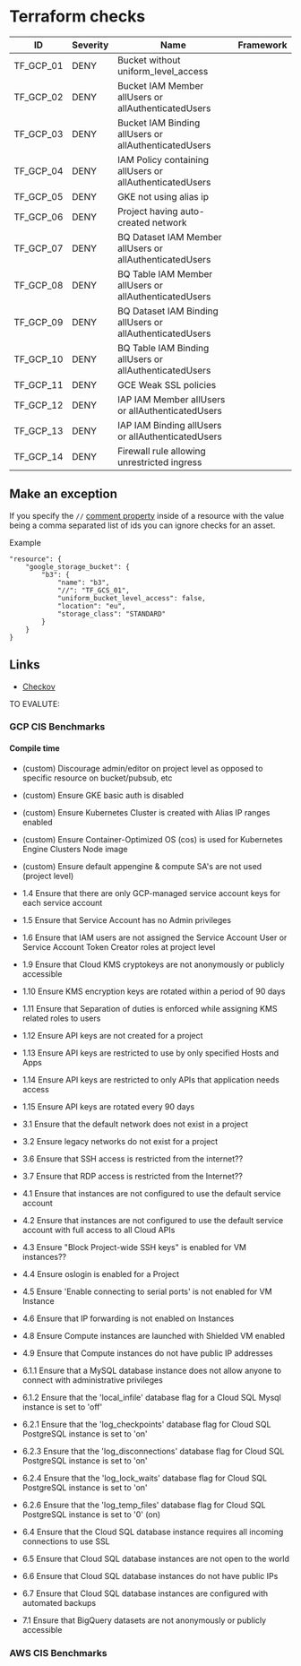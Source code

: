 # Terraform checks

|ID|Severity|Name|Framework
|---|---|---|---|
|TF_GCP_01|DENY|Bucket without uniform_level_access|   |
|TF_GCP_02|DENY|Bucket IAM Member allUsers or allAuthenticatedUsers|   |
|TF_GCP_03|DENY|Bucket IAM Binding allUsers or allAuthenticatedUsers|   |
|TF_GCP_04|DENY|IAM Policy containing allUsers or allAuthenticatedUsers|   |
|TF_GCP_05|DENY|GKE not using alias ip|   |
|TF_GCP_06|DENY|Project having auto-created network|   |
|TF_GCP_07|DENY|BQ Dataset IAM Member allUsers or allAuthenticatedUsers|   |
|TF_GCP_08|DENY|BQ Table IAM Member allUsers or allAuthenticatedUsers|   |
|TF_GCP_09|DENY|BQ Dataset IAM Binding allUsers or allAuthenticatedUsers|   |
|TF_GCP_10|DENY|BQ Table IAM Binding allUsers or allAuthenticatedUsers|   |
|TF_GCP_11|DENY|GCE Weak SSL policies|   |
|TF_GCP_12|DENY|IAP IAM Member allUsers or allAuthenticatedUsers|   |
|TF_GCP_13|DENY|IAP IAM Binding allUsers or allAuthenticatedUsers|   |
|TF_GCP_14|DENY|Firewall rule allowing unrestricted ingress|   |


## Make an exception

If you specify the `//` [comment property](https://www.terraform.io/docs/configuration/syntax-json.html#comment-properties) inside of a resource with the value being a comma separated list of ids you can ignore checks for an asset.

Example
```
"resource": {
    "google_storage_bucket": {
        "b3": {
            "name": "b3",
            "//": "TF_GCS_01",
            "uniform_bucket_level_access": false,
            "location": "eu",
            "storage_class": "STANDARD"
        }
    }
}
```

## Links

* [Checkov](https://github.com/bridgecrewio/checkov/tree/master/checkov/terraform/checks/resource/gcp)









TO EVALUTE:

### GCP CIS Benchmarks

#### Compile time

* (custom) Discourage admin/editor on project level as opposed to specific resource on bucket/pubsub, etc
* (custom) Ensure GKE basic auth is disabled
* (custom) Ensure Kubernetes Cluster is created with Alias IP ranges enabled
* (custom) Ensure Container-Optimized OS (cos) is used for Kubernetes Engine Clusters Node image
* (custom) Ensure default appengine & compute SA's are not used (project level)

* 1.4 Ensure that there are only GCP-managed service account keys for each service account
* 1.5 Ensure that Service Account has no Admin privileges
* 1.6 Ensure that IAM users are not assigned the Service Account User or Service Account Token Creator roles at project level
* 1.9 Ensure that Cloud KMS cryptokeys are not anonymously or publicly accessible
* 1.10 Ensure KMS encryption keys are rotated within a period of 90 days
* 1.11 Ensure that Separation of duties is enforced while assigning KMS related roles to users
* 1.12 Ensure API keys are not created for a project
* 1.13 Ensure API keys are restricted to use by only specified Hosts and Apps
* 1.14 Ensure API keys are restricted to only APIs that application needs access
* 1.15 Ensure API keys are rotated every 90 days
* 3.1 Ensure that the default network does not exist in a project
* 3.2 Ensure legacy networks do not exist for a project
* 3.6 Ensure that SSH access is restricted from the internet??
* 3.7 Ensure that RDP access is restricted from the Internet??
* 4.1 Ensure that instances are not configured to use the default service account
* 4.2 Ensure that instances are not configured to use the default service account with full access to all Cloud APIs
* 4.3 Ensure "Block Project-wide SSH keys" is enabled for VM instances??
* 4.4 Ensure oslogin is enabled for a Project
* 4.5 Ensure 'Enable connecting to serial ports' is not enabled for VM Instance
* 4.6 Ensure that IP forwarding is not enabled on Instances
* 4.8 Ensure Compute instances are launched with Shielded VM enabled
* 4.9 Ensure that Compute instances do not have public IP addresses
* 6.1.1 Ensure that a MySQL database instance does not allow anyone to connect with administrative privileges
* 6.1.2 Ensure that the 'local_infile' database flag for a Cloud SQL Mysql instance is set to 'off'
* 6.2.1 Ensure that the 'log_checkpoints' database flag for Cloud SQL PostgreSQL instance is set to 'on'
* 6.2.3 Ensure that the 'log_disconnections' database flag for Cloud SQL PostgreSQL instance is set to 'on'
* 6.2.4 Ensure that the 'log_lock_waits' database flag for Cloud SQL PostgreSQL instance is set to 'on'
* 6.2.6 Ensure that the 'log_temp_files' database flag for Cloud SQL PostgreSQL instance is set to '0' (on)
* 6.4 Ensure that the Cloud SQL database instance requires all incoming connections to use SSL
* 6.5 Ensure that Cloud SQL database instances are not open to the world
* 6.6 Ensure that Cloud SQL database instances do not have public IPs
* 6.7 Ensure that Cloud SQL database instances are configured with automated backups
* 7.1 Ensure that BigQuery datasets are not anonymously or publicly accessible

### AWS CIS Benchmarks
